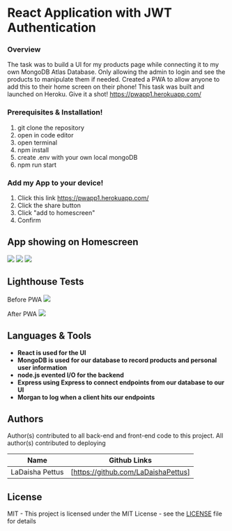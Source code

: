# React Application with JWT Authentication

### Overview

The task was to build a UI for my products page while connecting it to my own MongoDB Atlas Database. Only allowing the admin to login and see the products to manipulate them if needed. Created a PWA to allow anyone to add this to their home screen on their phone! This task was built and launched on Heroku. Give it a shot! https://pwapp1.herokuapp.com/

### Prerequisites & Installation!

   1. git clone the repository
   2. open in code editor
   3. open terminal
   4. npm install
   5. create .env with your own local mongoDB
   6. npm run start

### Add my App to your device!
   1. Click this link https://pwapp1.herokuapp.com/
   2. Click the share button
   3. Click "add to homescreen"
   4. Confirm

## App showing on Homescreen

![](/Audit/App.jpg)
![](/Audit/Home.png)
![](/Audit/Login.png)


## Lighthouse Tests

   Before PWA
![](/Audit/Pre-Audit.png)

   After PWA
![](/Audit/Post-Audit.png)


## Languages & Tools
- __React is used for the UI__
- __MongoDB is used for our database to record products and personal user information__
- __node.js evented I/O for the backend__
- __Express using Express to connect endpoints from our database to our UI__
- __Morgan to log when a client hits our endpoints__

## Authors
Author(s) contributed to all back-end and front-end code to this project. All author(s) contributed to deploying

| Name | Github Links |
| ------ | ------ |
| LaDaisha Pettus | [https://github.com/LaDaishaPettus]|

License
----
MIT - This project is licensed under the MIT License - see the [LICENSE](LICENSE) file for details
